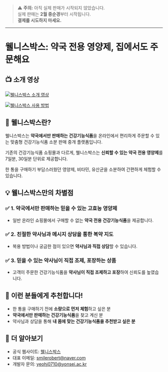 > ⚠ **주의:** 아직 실제 판매가 시작되지 않았습니다.  
> 실제 판매는 **2월 중순경**부터 시작됩니다.  
> **결제를 시도하지 마세요.**

---

# 웰니스박스: 약국 전용 영양제, 집에서도 주문해요

## 📺 소개 영상

[![웰니스박스 소개 영상](https://img.youtube.com/vi/BM0HFNzkhT4/0.jpg)](https://youtu.be/BM0HFNzkhT4)

[![웰니스박스 사용 방법](https://img.youtube.com/vi/Q8x1dAbpEaY/0.jpg)](https://youtu.be/Q8x1dAbpEaY)

## 🏥 웰니스박스란?

웰니스박스는 **약국에서만 판매하는 건강기능식품**을 온라인에서 편리하게 주문할 수 있는 맞춤형 건강기능식품 소분 판매 중개 플랫폼입니다.

기존의 건강기능식품 쇼핑몰과 다르게, 웰니스박스는 **신뢰할 수 있는 약국 전용 영양제**를 7일분, 30일분 단위로 제공합니다.

한 통을 구매하기 부담스러웠던 영양제, 비타민, 유산균을 소분하여 간편하게 체험할 수 있습니다.

## 💡 웰니스박스만의 차별점

### ✅ 1. 약국에서만 판매하는 믿을 수 있는 고효능 영양제

- 일반 온라인 쇼핑몰에서 구매할 수 없는 **약국 전용 건강기능식품**을 제공합니다.

### ✅ 2. 친절한 약사님과 메시지 상담을 통한 복약 지도

- 복용 방법이나 궁금한 점이 있으면 **약사님과 직접 상담**할 수 있습니다.

### ✅ 3. 믿을 수 있는 약사님이 직접 조제, 포장하는 상품

- 고객이 주문한 건강기능식품을 **약사님이 직접 조제하고 포장**하여 신뢰도를 높였습니다.

## 🌿 이런 분들에게 추천합니다!

- 한 통을 구매하기 전에 **소량으로 먼저 체험**하고 싶은 분
- **약국에서만 판매하는 건강기능식품**을 찾고 계신 분
- 약사님과 상담을 통해 **내 몸에 맞는 건강기능식품을 추천받고 싶은 분**

## 📌 더 알아보기

- 공식 웹사이트: [웰니스박스](https://wellnessbox.vercel.app/)
- 대표 이메일: smilerobert@naver.com
- 개발자 문의: yeohj0710@yonsei.ac.kr
